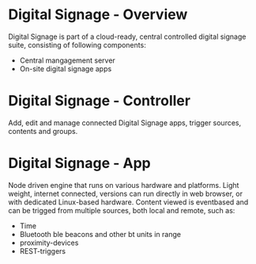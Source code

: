 # Digital Signage - Overview
Digital Signage is part of a cloud-ready, central controlled digital signage suite, consisting of following components:
  - Central mangagement server
  - On-site digital signage apps
# Digital Signage - Controller
Add, edit and manage connected Digital Signage apps, trigger sources, contents and groups.
# Digital Signage - App
Node driven engine that runs on various hardware and platforms. Light weight, internet connected, versions can run directly in web browser, or with dedicated Linux-based 
hardware. Content viewed is eventbased and can be trigged from multiple sources, both local and remote, such as:
  - Time
  - Bluetooth ble beacons and other bt units in range
  - proximity-devices
  - REST-triggers
